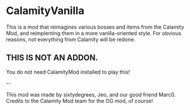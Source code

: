 # CalamityVanilla
 
This is a mod that reimagines various bosses and items from the Calamity Mod, and reimplenting them in a more vanilla-oriented style. For obvious reasons, not everything from Calamity will be redone.

## THIS IS NOT AN ADDON.
You do not need CalamityMod installed to play this!

--

This mod was made by sixtydegrees, Jeo, and our good friend Marc0.
Credits to the Calamity Mod team for the OG mod, of course!
